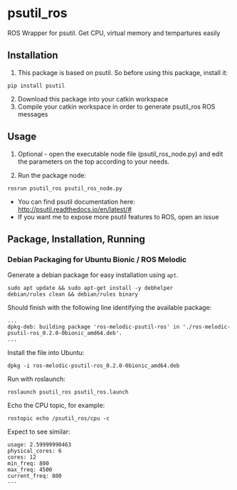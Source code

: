 # psutil_ros

ROS Wrapper for psutil. Get CPU, virtual memory and tempartures easily

## Installation

1. This package is based on psutil. So before using this package, install it:

```
pip install psutil
```
2. Download this package into your catkin workspace
3. Compile your catkin workspace in order to generate psutil_ros ROS messages

## Usage

1. Optional - open the executable node file (psutil_ros_node.py) and edit the parameters on the top according to your needs.

2. Run the package node:

```
rosrun psutil_ros psutil_ros_node.py
```

* You can find psutil documentation here: http://psutil.readthedocs.io/en/latest/#
* If you want me to expose more psutil features to ROS, open an issue


## Package, Installation, Running

### Debian Packaging for Ubuntu Bionic / ROS Melodic

Generate a debian package for easy installation using `apt`.


```
sudo apt update && sudo apt-get install -y debhelper
debian/rules clean && debian/rules binary
```

Should finish with the following line identifying the available package:

```
...
dpkg-deb: building package 'ros-melodic-psutil-ros' in './ros-melodic-psutil-ros_0.2.0-0bionic_amd64.deb'.
...
```

Install the file into Ubuntu:

```
dpkg -i ros-melodic-psutil-ros_0.2.0-0bionic_amd64.deb
```

Run with roslaunch:
```
roslaunch psutil_ros psutil_ros.launch
```

Echo the CPU topic, for example:
```
rostopic echo /psutil_ros/cpu -c
```

Expect to see similar:

```
usage: 2.59999990463
physical_cores: 6
cores: 12
min_freq: 800
max_freq: 4500
current_freq: 800
---
```